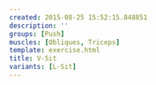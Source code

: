 ```yaml
---
created: 2015-08-25 15:52:15.848851
description: ''
groups: [Push]
muscles: [Obliques, Triceps]
template: exercise.html
title: V-Sit
variants: [L-Sit]
---
```

